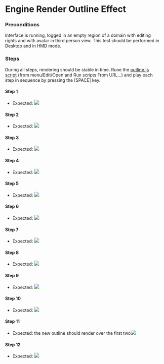 # Engine Render Outline Effect

### Preconditions
Interface is running, logged in an empty region of a domain with editing rights and with avatar in third person view. This test should be performed in Desktop and in HMD mode.

### Steps

During all steps, rendering should be stable in time. Rune the [outline.js script](./outline.js?raw=true) (from menu/Edit/Open and Run scripts From URL...) and play each step in sequence by pressing the [SPACE] key.

#### Step 1
- Expected: ![](./init.jpg)

#### Step 2
- Expected: ![](./step1.jpg)

#### Step 3
- Expected: ![](./step2.jpg)

#### Step 4
- Expected: ![](./step3.jpg)

#### Step 5
- Expected: ![](./step4.jpg)

#### Step 6
- Expected: ![](./step5.jpg)

#### Step 7
- Expected: ![](./step6.jpg)

#### Step 8
- Expected: ![](./step7.jpg)

#### Step 9
- Expected: ![](./step8.jpg)

#### Step 10
- Expected: ![](./step9.jpg)

#### Step 11
- Expected: the new outline should render over the first two![](./step10.jpg)

#### Step 12
- Expected: ![](./step11.jpg)
